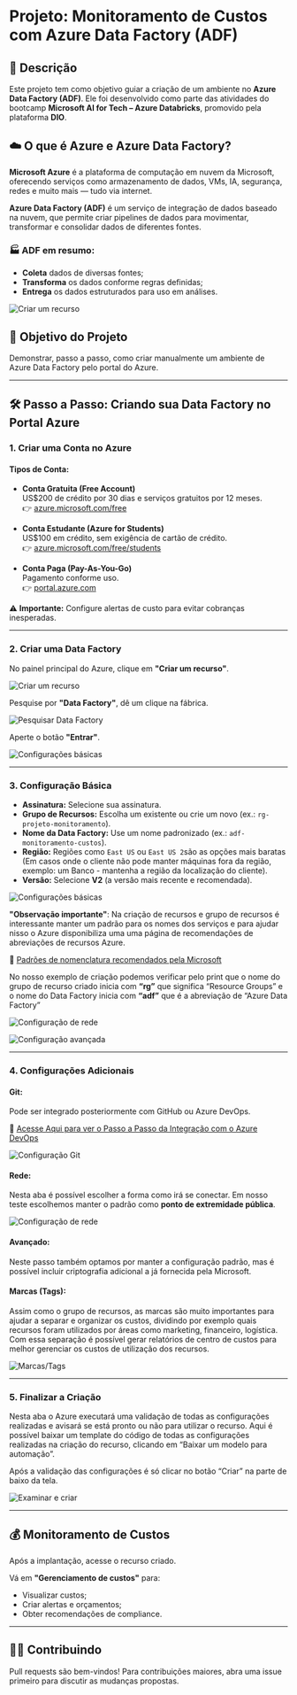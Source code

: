 
# Projeto: Monitoramento de Custos com Azure Data Factory (ADF)

## 📌 Descrição

Este projeto tem como objetivo guiar a criação de um ambiente no **Azure Data Factory (ADF)**. Ele foi desenvolvido como parte das atividades do bootcamp **Microsoft AI for Tech – Azure Databricks**, promovido pela plataforma **DIO**.

## ☁️ O que é Azure e Azure Data Factory?

**Microsoft Azure** é a plataforma de computação em nuvem da Microsoft, oferecendo serviços como armazenamento de dados, VMs, IA, segurança, redes e muito mais — tudo via internet.

**Azure Data Factory (ADF)** é um serviço de integração de dados baseado na nuvem, que permite criar pipelines de dados para movimentar, transformar e consolidar dados de diferentes fontes.

### 🏭 ADF em resumo:

- **Coleta** dados de diversas fontes;
- **Transforma** os dados conforme regras definidas;
- **Entrega** os dados estruturados para uso em análises.

![Criar um recurso](img/image01.png)

## 🎯 Objetivo do Projeto

Demonstrar, passo a passo, como criar manualmente um ambiente de Azure Data Factory pelo portal do Azure.

---

## 🛠️ Passo a Passo: Criando sua Data Factory no Portal Azure

### 1. Criar uma Conta no Azure

#### Tipos de Conta:

- **Conta Gratuita (Free Account)**  
  US$200 de crédito por 30 dias e serviços gratuitos por 12 meses.  
  👉 [azure.microsoft.com/free](https://azure.microsoft.com/pt-br/free)

- **Conta Estudante (Azure for Students)**  
  US$100 em crédito, sem exigência de cartão de crédito.  
  👉 [azure.microsoft.com/free/students](https://azure.microsoft.com/pt-br/free/students/)

- **Conta Paga (Pay-As-You-Go)**  
  Pagamento conforme uso.  
  👉 [portal.azure.com](https://portal.azure.com)

⚠️ **Importante:** Configure alertas de custo para evitar cobranças inesperadas.

---

### 2. Criar uma Data Factory

No painel principal do Azure, clique em **"Criar um recurso"**.

![Criar um recurso](img/image02.png)

Pesquise por **"Data Factory"**, dê um clique na fábrica.

![Pesquisar Data Factory](img/image03.png)

Aperte o botão **"Entrar"**.

![Configurações básicas](img/image04.png)

---

### 3. Configuração Básica

- **Assinatura:** Selecione sua assinatura.
- **Grupo de Recursos:** Escolha um existente ou crie um novo (ex.: `rg-projeto-monitoramento`).
- **Nome da Data Factory:** Use um nome padronizado (ex.: `adf-monitoramento-custos`).
- **Região:** Regiões como `East US` ou `East US 2`são as opções mais baratas (Em casos  onde o cliente não pode manter máquinas fora da região, exemplo: um Banco - mantenha a região da localização do cliente).
- **Versão:** Selecione **V2** (a versão mais recente e recomendada).

![Configurações básicas](img/image05.png)

**"Observação importante"**: Na criação de recursos e grupo de recursos é interessante manter um padrão para os nomes dos serviços e para ajudar nisso o Azure disponibiliza uma uma página de recomendações de abreviações de recursos Azure.

🔗 [Padrões de nomenclatura recomendados pela Microsoft](https://learn.microsoft.com/pt-br/azure/cloud-adoption-framework/ready/azure-best-practices/resource-abbreviations)

No nosso exemplo de criação podemos verificar pelo print que o nome do grupo de recurso criado inicia com **“rg”** que significa “Resource Groups” e o nome do Data Factory inicia com **“adf”** que é a abreviação de “Azure Data Factory”

![Configuração de rede](img/image06.png)

![Configuração avançada](img/image07.png)

---

### 4. Configurações Adicionais

#### Git:

Pode ser integrado posteriormente com GitHub ou Azure DevOps.

🔗 [Acesse Aqui para ver o Passo a Passo da Integração com o Azure DevOps](https://github.com/AstriPrado/Integracao-do-Azure-Data-Factory-com-Azure-DevOps/tree/main)

![Configuração Git](img/image08.png)

#### Rede:

Nesta aba é possível escolher a forma como irá se conectar. Em nosso teste escolhemos manter o padrão como **ponto de extremidade pública**.

![Configuração de rede](img/image09.png)

#### Avançado:

Neste passo também optamos por manter a configuração padrão, mas é possível incluir criptografia adicional a já fornecida pela Microsoft.

#### Marcas (Tags):

Assim como o grupo de recursos, as marcas são muito importantes para ajudar a separar e organizar os custos, dividindo por exemplo quais recursos foram utilizados por áreas como marketing, financeiro, logística. Com essa separação é possível gerar relatórios de centro de custos para melhor gerenciar os custos de utilização dos recursos.

![Marcas/Tags](img/image10.png)

---

### 5. Finalizar a Criação

Nesta aba o Azure executará uma validação de todas as configurações realizadas e avisará se está pronto ou não para utilizar o recurso. Aqui é possível baixar um template do código de todas as configurações realizadas na criação do recurso, clicando em “Baixar um modelo para automação”.

Após a validação das configurações é só clicar no botão “Criar” na parte de baixo da tela.

![Examinar e criar](img/image11.png)

---

## 💰 Monitoramento de Custos

Após a implantação, acesse o recurso criado.

Vá em **"Gerenciamento de custos"** para:

- Visualizar custos;
- Criar alertas e orçamentos;
- Obter recomendações de compliance.

---

## 🙋‍♀️ Contribuindo

Pull requests são bem-vindos! Para contribuições maiores, abra uma issue primeiro para discutir as mudanças propostas.


